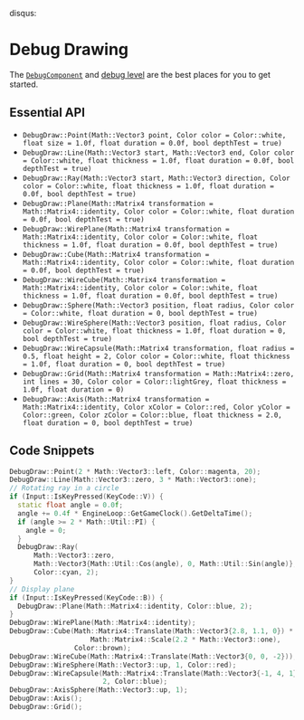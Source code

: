 disqus:
# Debug Drawing
The [`DebugComponent`](https://github.com/Isetta-Team/Isetta-Engine/blob/develop/Isetta/IsettaTestbed/DebugLevel/DebugComponent.cpp) and [debug level](level.md#example-levels) are the best places for you to get started.

## Essential API
- `DebugDraw::Point(Math::Vector3 point, Color color = Color::white, float size = 1.0f, float duration = 0.0f, bool depthTest = true)`
- `DebugDraw::Line(Math::Vector3 start, Math::Vector3 end, Color color = Color::white, float thickness = 1.0f, float duration = 0.0f, bool depthTest = true)`
- `DebugDraw::Ray(Math::Vector3 start, Math::Vector3 direction, Color color = Color::white, float thickness = 1.0f, float duration = 0.0f, bool depthTest = true)`
- `DebugDraw::Plane(Math::Matrix4 transformation = Math::Matrix4::identity, Color color = Color::white, float duration = 0.0f, bool depthTest = true)`
- `DebugDraw::WirePlane(Math::Matrix4 transformation = Math::Matrix4::identity, Color color = Color::white, float thickness = 1.0f, float duration = 0.0f, bool depthTest = true)`
- `DebugDraw::Cube(Math::Matrix4 transformation = Math::Matrix4::identity, Color color = Color::white, float duration = 0.0f, bool depthTest = true)`
- `DebugDraw::WireCube(Math::Matrix4 transformation = Math::Matrix4::identity, Color color = Color::white, float thickness = 1.0f, float duration = 0.0f, bool depthTest = true)`
- `DebugDraw::Sphere(Math::Vector3 position, float radius, Color color = Color::white, float duration = 0, bool depthTest = true)`
- `DebugDraw::WireSphere(Math::Vector3 position, float radius, Color color = Color::white, float thickness = 1.0f, float duration = 0, bool depthTest = true)`
- `DebugDraw::WireCapsule(Math::Matrix4 transformation, float radius = 0.5, float height = 2, Color color = Color::white, float thickness = 1.0f, float duration = 0, bool depthTest = true)`
- `DebugDraw::Grid(Math::Matrix4 transformation = Math::Matrix4::zero, int lines = 30, Color color = Color::lightGrey, float thickness = 1.0f, float duration = 0)`
- `DebugDraw::Axis(Math::Matrix4 transformation = Math::Matrix4::identity, Color xColor = Color::red, Color yColor = Color::green, Color zColor = Color::blue, float thickness = 2.0, float duration = 0, bool depthTest = true)`

## Code Snippets
``` cpp
DebugDraw::Point(2 * Math::Vector3::left, Color::magenta, 20);
DebugDraw::Line(Math::Vector3::zero, 3 * Math::Vector3::one);
// Rotating ray in a circle
if (Input::IsKeyPressed(KeyCode::V)) {
  static float angle = 0.0f;
  angle += 0.4f * EngineLoop::GetGameClock().GetDeltaTime();
  if (angle >= 2 * Math::Util::PI) {
    angle = 0;
  }
  DebugDraw::Ray(
      Math::Vector3::zero,
      Math::Vector3{Math::Util::Cos(angle), 0, Math::Util::Sin(angle)},
      Color::cyan, 2);
}
// Display plane
if (Input::IsKeyPressed(KeyCode::B)) {
  DebugDraw::Plane(Math::Matrix4::identity, Color::blue, 2);
}
DebugDraw::WirePlane(Math::Matrix4::identity);
DebugDraw::Cube(Math::Matrix4::Translate(Math::Vector3{2.8, 1.1, 0}) *
                    Math::Matrix4::Scale(2.2 * Math::Vector3::one),
                Color::brown);
DebugDraw::WireCube(Math::Matrix4::Translate(Math::Vector3{0, 0, -2}));
DebugDraw::WireSphere(Math::Vector3::up, 1, Color::red);
DebugDraw::WireCapsule(Math::Matrix4::Translate(Math::Vector3{-1, 4, 1}), 0.5,
                       2, Color::blue);
DebugDraw::AxisSphere(Math::Vector3::up, 1);
DebugDraw::Axis();
DebugDraw::Grid();
```